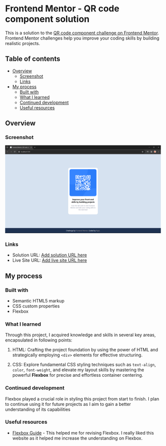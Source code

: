 # Frontend Mentor - QR code component solution

This is a solution to the [QR code component challenge on Frontend Mentor](https://www.frontendmentor.io/challenges/qr-code-component-iux_sIO_H). Frontend Mentor challenges help you improve your coding skills by building realistic projects. 

## Table of contents

- [Overview](#overview)
  - [Screenshot](#screenshot)
  - [Links](#links)
- [My process](#my-process)
  - [Built with](#built-with)
  - [What I learned](#what-i-learned)
  - [Continued development](#continued-development)
  - [Useful resources](#useful-resources)

## Overview

### Screenshot

![Screenshot](images/screenshot.png)

### Links

- Solution URL: [Add solution URL here](https://your-solution-url.com)
- Live Site URL: [Add live site URL here](https://your-live-site-url.com)

## My process

### Built with

- Semantic HTML5 markup
- CSS custom properties
- Flexbox

### What I learned

Through this project, I acquired knowledge and skills in several key areas, encapsulated in following points:

1. HTML: Crafting the project foundation by using the power of HTML and strategically employing `<div>` elements for effective structuring.

2. CSS: Explore fundamental CSS styling techniques such as `text-align`, `color`, `font-weight`, and elevate my layout skills by mastering the powerful **Flexbox** for precise and effortless container centering.

### Continued development

Flexbox played a crucial role in styling this project from start to finish. I plan to continue using it for future projects as I aim to gain a better understanding of its capabilities

### Useful resources

- [Flexbox Guide](https://css-tricks.com/snippets/css/a-guide-to-flexbox/) - This helped me for revising Flexbox. I really liked this website as it helped me increase the understanding on Flexbox.